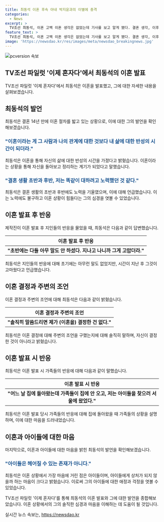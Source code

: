 ```yaml
---
title: 최동석 이혼 후속 아내 박지윤과의 이별에 충격
categories:
  - News
excerpt: >
  TV조선 최동석, 이혼 고백 이혼 생각은 없었는데 기사를 보고 알게 됐다. 결혼 생각, 이후 동등 대우. 아이들에게 마음이 상함 14년을 함께한 최동석과 박지윤, 이혼 조정 중. 최동석은 이혼 후 아이들에게 상처를 주지 않을까 걱정하며 결혼 생각, 이후 동등 대우를 했다고 밝혀. 이혼을 결정한 것은 아니었으나 기사를 통해 알게 됐다고 인정. 너무 힘든 상황이라며 지인들의 조언을 받았고, 이혼 후 아이들에게 상처를 주지 않기 위해 큰 걱정을 하고 있다고 전했다.
feature_text: >
  TV조선 최동석, 이혼 고백 이혼 생각은 없었는데 기사를 보고 알게 됐다. 결혼 생각, 이후 동등 대우. 아이들에게 마음이 상함 14년을 함께한 최동석과 박지윤, 이혼 조정 중. 최동석은 이혼 후 아이들에게 상처를 주지 않을까 걱정하며 결혼 생각, 이후 동등 대우를 했다고 밝혀. 이혼을 결정한 것은 아니었으나 기사를 통해 알게 됐다고 인정. 너무 힘든 상황이라며 지인들의 조언을 받았고, 이혼 후 아이들에게 상처를 주지 않기 위해 큰 걱정을 하고 있다고 전했다.
image: 'https://newsdao.kr/res/images/meta/newsdao_breakingnews.jpg'
---
```


<p><img src="https://newsdao.kr/res/images/meta/newsdao_breakingnews.jpg" alt="pcversion 속보" /></p>

<h2 data-ke-size="size26">TV조선 파일럿 '이제 혼자다'에서 최동석의 이혼 발표</h2>

<p data-ke-size="size16">TV조선 파일럿 '이제 혼자다'에서 최동석은 이혼을 발표했고, 그에 대한 자세한 내용을 살펴보겠습니다.</p>

<h2 data-ke-size="size24">최동석의 발언</h2>

<p data-ke-size="size16">최동석은 결혼 14년 만에 이혼 절차를 밟고 있는 상황으로, 이에 대한 그의 발언을 확인해보겠습니다.</p>

<h3><b><span style="color: #1a5490;">"이혼이라는 게 그 사람과 나의 관계에 대한 것보다 내 삶에 대한 반성의 시간이 되더라."</span></b></h3>

<p data-ke-size="size16">최동석은 이혼을 통해 자신의 삶에 대한 반성의 시간을 가졌다고 밝혔습니다. 이혼이라는 상황을 통해 자신을 돌아보고 정리하는 계기가 되었다고 말했습니다.</p>

<h3><b><span style="color: #1a5490;">"결혼 생활 초반과 후반, 저는 똑같이 대하려고 노력했던 것 같다."</span></b></h3>

<p data-ke-size="size16">최동석은 결혼 생활의 초반과 후반에도 노력을 기울였으며, 이에 대해 언급했습니다. 이는 노력에도 불구하고 이혼 상황이 힘들다는 그의 심경을 엿볼 수 있었습니다.</p>

<h2 data-ke-size="size24">이혼 발표 후 반응</h2>

<p data-ke-size="size16">제작진이 이혼 발표 후 지인들의 반응을 물었을 때, 최동석은 다음과 같이 답변했습니다.</p>

<table>
<thead>
<tr>
<th style="text-align: center;">이혼 발표 후 반응</th>
</tr>
</thead>
<tbody>
<tr>
<td style="text-align: center; height: 17px;"><b>"초반에는 다들 아무 말도 안 하셨다. 지나고 나니까 그게 고맙더라."</b></td>
</tr>
</tbody>
</table>

<p data-ke-size="size16">최동석은 지인들의 반응에 대해 초기에는 아무런 말도 없었지만, 시간이 지난 후 그것이 고마웠다고 언급했습니다.</p>

<h2 data-ke-size="size24">이혼 결정과 주변의 조언</h2>

<p data-ke-size="size16">이혼 결정과 주변의 조언에 대해 최동석은 다음과 같이 밝혔습니다.</p>

<table>
<thead>
<tr>
<th style="text-align: center;">이혼 결정과 주변의 조언</th>
</tr>
</thead>
<tbody>
<tr>
<td style="text-align: center; height: 17px;"><b>"솔직히 말씀드리면 제가 (이혼을) 결정한 건 없다."</b></td>
</tr>
</tbody>
</table>

<p data-ke-size="size16">최동석은 이혼 결정에 대해 주변의 조언을 구했는지에 대해 솔직히 말하며, 자신이 결정한 것이 아니라고 밝혔습니다.</p>

<h2 data-ke-size="size24">이혼 발표 시 반응</h2>

<p data-ke-size="size16">최동석은 이혼 발표 시 가족들의 반응에 대해 다음과 같이 말했습니다.</p>

<table>
<thead>
<tr>
<th style="text-align: center;">이혼 발표 시 반응</th>
</tr>
</thead>
<tbody>
<tr>
<td style="text-align: center; height: 17px;"><b>"어느 날 집에 돌아왔는데 가족들이 집에 안 오고, 저는 아이들을 찾으러 서울에 왔었다."</b></td>
</tr>
</tbody>
</table>

<p data-ke-size="size16">최동석은 이혼 발표 당시 가족들의 반응에 대해 집에 돌아왔을 때 가족들의 상황을 설명하며, 이에 대한 마음을 드러내었습니다.</p>

<h2 data-ke-size="size24">이혼과 아이들에 대한 마음</h2>

<p data-ke-size="size16">마지막으로, 이혼과 아이들에 대한 마음을 밝힌 최동석의 발언을 확인해보겠습니다.</p>

<h3><b><span style="color: #1a5490;">"아이들은 헤어질 수 있는 존재가 아니다."</span></b></h3>

<p data-ke-size="size16">최동석은 이혼 상황에서 가장 마음에 거린 점은 아이들이며, 아이들에게 상처가 되지 않을까 하는 마음이 크다고 밝혔습니다. 이로써 그의 아이들에 대한 애정과 걱정을 엿볼 수 있었습니다.</p>

<p data-ke-size="size16">TV조선 파일럿 '이제 혼자다'를 통해 최동석의 이혼 발표와 그에 대한 발언을 종합해보았습니다. 이혼 상황에서의 그의 솔직한 심경과 마음을 이해하는 데 도움이 될 것입니다.</p>
실시간 뉴스 속보는, <a href="https://newsdao.kr" rel="dofollow">https://newsdao.kr</a>


